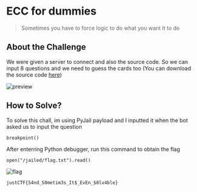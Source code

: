 # ECC for dummies
> Sometimes you have to force logic to do what you want it to do

## About the Challenge
We were given a server to connect and also the source code. So we can input 8 questions and we need to guess the cards too (You can download the source code [here](ecc_for_dummies.zip))

![preview](images/preview.png)

## How to Solve?
To solve this chall, im using PyJail payload and I inputted it when the bot asked us to input the question

```
breakpoint()
```

After enterring Python debugger, run this command to obtain the flag

```
open("/jailed/flag.txt").read()
```

![flag](images/flag.png)

```
justCTF{S4nd_S0metim3s_It$_EvEn_$0lv4ble}
```